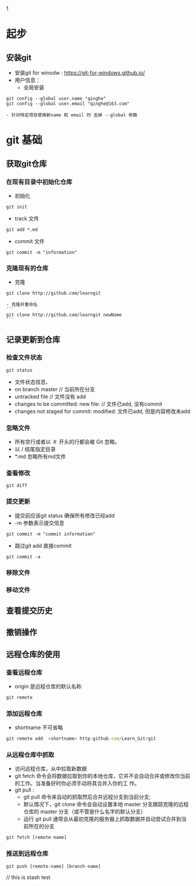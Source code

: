1

# 起步
## 安装git
- 安装git for winodw : https://git-for-windows.github.io/
-  用户信息：
    - 全局安装
```
git config --global user.name "qinghe"
git config --global user.email "qinghe@163.com"
```
    - 针对特定项目使用新name 和 email 时 去掉 --global 参数
# git 基础

## 获取git仓库
### 在现有目录中初始化仓库
- 初始化
```
git init
```
- track 文件
```
git add *.md
```
- commit 文件
```
git commit -m "information"
```
### 克隆现有的仓库
- 克隆
```
git clone http://github.com/learngit
```
    - 克隆并重命名
    ```
    git clone http://github.com/learngit newName
    ```

## 记录更新到仓库
### 检查文件状态
```
git status
```
- 文件状态信息、
 - on branch master // 当前所在分支
 - untracked file // 文件没有 add
 - changes to be committed: new file: <filename> // 文件已add, 没有commit
 - changes not staged for commit: modified: <filename> 文件已add, 但是内容修改未add
 
### 忽略文件
- 所有空行或者以 ＃ 开头的行都会被 Git 忽略。
- 以 / 结尾指定目录
- *.md 忽略所有md文件

### 查看修改
```
git diff
```

### 提交更新
- 提交前应该git status 确保所有修改已经add
- -m 参数表示提交信息
```
git commit -m "commit information"
```
- 跳过git add 直接commit
```
git commit -a
```

### 移除文件
### 移动文件

## 查看提交历史

## 撤销操作

## 远程仓库的使用
### 查看远程仓库
- origin 是远程仓库的默认名称

```javascript
git remote
```
### 添加远程仓库
- shortname 不可省略
```javascript
git remote add  <shortname> http:github.com/Learn_Git/git
```

### 从远程仓库中抓取
- 访问远程仓库，从中拉取新数据
-  git fetch 命令会将数据拉取到你的本地仓库，它并不会自动合并或修改你当前的工作。当准备好时你必须手动将其合并入你的工
  作。
- git pull :
    - git pull 命令来自动的抓取然后合并远程分支到当前分支;
    - 默认情况下，git clone 命令会自动设置本地 master 分支跟踪克隆的远程仓库的 master 分支（或不管是什么名字的默认分支）
    - 运行 git pull 通常会从最初克隆的服务器上抓取数据并自动尝试合并到当前所在的分支 
```javascript
git fetch [remote-name]
```

### 推送到远程仓库
```javascript
git push [remote-name] [branch-name]
```


// this is stash test